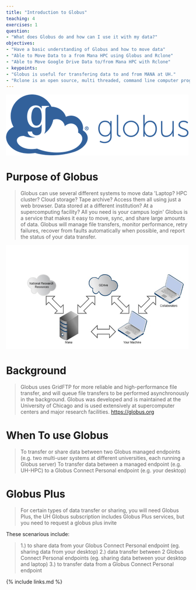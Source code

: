 ```yaml
---
title: "Introduction to Globus"
teaching: 4
exercises: 1
question:
- "What does Globus do and how can I use it with my data?"
objectives:
- "Have a basic understanding of Globus and how to move data"
- "Able to Move Data to a from Mana HPC using Globus and Rclone"
- "Able to Move Google Drive Data to/from Mana HPC with Rclone"
- keypoints:
- "Globus is useful for transfering data to and from MANA at UH."
- "Rclone is an open source, multi threaded, command line computer program to manage or migrate content on cloud and other high latency storage. Its capabilities    include sync, transfer, crypt, cache, union, and compress data"
---
```


<img src="../assets/img/globus_rclone/globus_and_rclone4.png" width=500px />


# Purpose of Globus 

> Globus can use several different systems to move data
> 'Laptop? HPC cluster? Cloud storage? Tape archive? Access them all using just a web browser.
> Data stored at a different institution? At a supercomputing facility? All you need is your campus login'
> Globus is a service that makes it easy to move, sync, and share large amounts of data.
> Globus will manage file transfers, monitor performance, retry failures, recover from faults automatically when possible, and report the status of your data transfer.

<img src="../assets/img/globus_rclone/globus_and_rclone2.jpg" width=500px />

# Background
> Globus uses GridFTP for more reliable and high-performance file transfer, and will queue file transfers to be performed asynchronously in the background.
> Globus was developed and is maintained at the University of Chicago and is used extensively at supercomputer centers and major research facilities. https://globus.org

# When To use Globus
> To transfer or share data between two Globus managed endpoints \(e\.g\. two multi\-user systems at different universities\, each running a Globus server\)
> To transfer data between a managed endpoint \(e\.g\. UH\-HPC\) to a Globus Connect Personal endpoint \(e\.g\. your desktop\)

# Globus Plus
> For certain types of data transfer or sharing, you will need Globus Plus, the UH Globus subscription includes Globus Plus services, but you need to request a globus plus invite

These scenarious include:

> 1.)   to share data from your Globus Connect Personal endpoint (eg. sharing data from your desktop)
> 2.)   data transfer between 2 Globus Connect Personal endpoints (eg. sharing data between your desktop and laptop)
> 3.)   to transfer data from a Globus Connect Personal endpoint

{% include links.md %}
